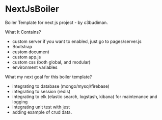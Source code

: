 # NextJsBoiler
Boiler Template for next js project - by c3budiman.


What It Contains?
- custom server if you want to enabled, just go to pages/server.js
- Bootstrap
- custom document
- custom app.js
- custom css (both global, and modular)
- environment variables

What my next goal for this boiler template?
- integrating to database (mongo/mysql/firebase)
- integrating to session (redis)
- integrating to elk (elastic search, logstash, kibana) for maintenance and logging
- integrating unit test with jest
- adding example of crud data.